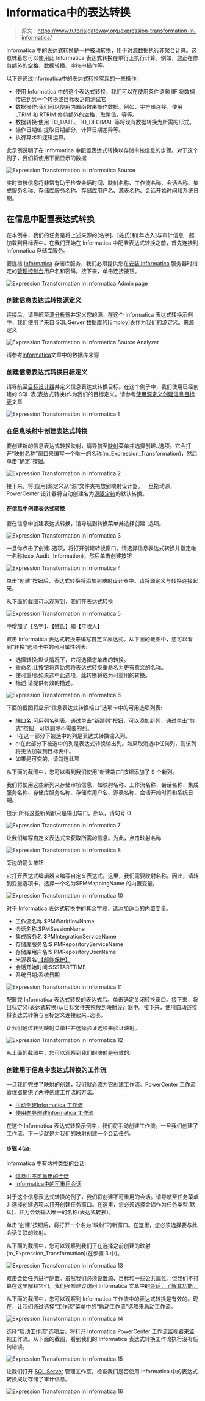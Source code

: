 # Informatica中的表达转换

> 原文：<https://www.tutorialgateway.org/expression-transformation-in-informatica/>

Informatica 中的表达式转换是一种被动转换，用于对源数据执行非聚合计算。这意味着您可以使用此 Informatica 表达式转换在单行上执行计算。例如，您正在修剪额外的空格、数据转换、字符串操作等。

以下是通过Informatica中的表达式转换实现的一些操作:

*   使用 Informatica 中的这个表达式转换，我们可以在使用条件语句 IIF 将数据传递到另一个转换或目标表之前测试它
*   数据操作:我们可以使用内置函数来操作数据。例如，字符串连接，使用 LTRIM 和 RTRIM 修剪额外的空格，取整值，等等。
*   数据转换:使用 TO_DATE、TO_DECIMAL 等将现有数据转换为所需的形式。
*   操作日期值:提取日期部分，计算日期差异等。
*   执行算术和逻辑运算。

此示例说明了在 Informatica 中配置表达式转换以存储审核信息的步骤。对于这个例子，我们将使用下面显示的数据

![Expression Transformation in Informatica Source](img/5f9de702a57b094e67843e59718ae291.png)

实时审核信息将非常有助于检查会话时间、映射名称、工作流名称、会话名称、集成服务名称、存储库服务名称、存储库用户名、源表名称、会话开始时间和系统日期。

## 在信息中配置表达式转换

在本例中，我们的任务是将上述来源的[名字]、[姓氏]和[年收入]与审计信息一起加载到目标表中。在我们开始在 Informatica 中配置表达式转换之前，首先连接到 Informatica 存储库服务。

要连接 [Informatica](https://www.tutorialgateway.org/informatica/) 存储库服务，我们必须提供您在[安装 Informatica](https://www.tutorialgateway.org/how-to-install-informatica/) 服务器时指定的[管理控制台](https://www.tutorialgateway.org/informatica-admin-console/)用户名和密码。接下来，单击连接按钮。

![Expression Transformation in Informatica Admin page](img/94f8d80d63361b2bfd960a0a92f0d45f.png)

### 创建信息表达式转换源定义

连接后，请导航至[源分析器](https://www.tutorialgateway.org/informatica-source-analyzer/)并定义您的源。在这个 Informatica 表达式转换示例中，我们使用了来自 SQL Server 数据库的[Employ]表作为我们的源定义。来源定义

![Expression Transformation in Informatica Source Analyzer](img/e63f19bce03a01ee949968e30166a68a.png)

请参考[Informatica](https://www.tutorialgateway.org/database-source-in-informatica/)文章中的数据库来源

### 创建信息表达式转换目标定义

请导航至[目标设计器](https://www.tutorialgateway.org/target-designer-in-informatica/)并定义信息表达式转换目标。在这个例子中，我们使用已经创建的 SQL 表(表达式转换)作为我们的目标定义。请参考[使用源定义创建信息目标表](https://www.tutorialgateway.org/create-informatica-target-table-using-source-definition/)文章

![Expression Transformation in Informatica 1](img/055cb346a6873bd71093fca76abde346.png)

### 在信息映射中创建表达式转换

要创建新的信息表达式转换映射，请导航至[映射](https://www.tutorialgateway.org/informatica-mapping/)菜单并选择创建..选项。它会打开“映射名称”窗口来编写一个唯一的名称(m_Expression_Transformation)，然后单击“确定”按钮。

![Expression Transformation in Informatica 2](img/a8c17b04ec3be4a4733831adfca3bd01.png)

接下来，将[应用]源定义从“源”文件夹拖放到映射设计器。一旦拖动源，PowerCenter 设计器将自动创建名为[源限定符](https://www.tutorialgateway.org/source-qualifier-transformation-in-informatica/)的默认转换。

#### 在信息中创建表达式转换

要在信息中创建表达式转换，请导航到转换菜单并选择创建..选项。

![Expression Transformation in Informatica 3](img/7ea252ad834cc1f8cea40571aee3eebf.png)

一旦你点击了创建..选项，将打开创建转换窗口。请选择信息表达式转换并指定唯一名称(exp_Audit_ Information)，然后单击创建按钮

![Expression Transformation in Informatica 4](img/68becd1aab9768ea04639543174d39c0.png)

单击“创建”按钮后，表达式转换将添加到映射设计器中。请将源定义与转换连接起来。

从下面的截图可以观察到，我们在表达式转换

![Expression Transformation in Informatica 5](img/dbcd56448720f8ecf02d4b21a44c6914.png)

中增加了【名字】、【姓氏】和【年收入】

双击 Informatica 表达式转换来编写自定义表达式。从下面的截图中，您可以看到“转换”选项卡中的可用属性列表:

*   选择转换:默认情况下，它将选择您单击的转换。
*   重命名:此按钮将帮助您将表达式转换重命名为更有意义的名称。
*   使可重用:如果选中此选项，此转换将成为可重用的转换。
*   描述:请提供有效的描述。

![Expression Transformation in Informatica 6](img/3aa57b9d9d204afe67b2fb41db47d7c3.png)

下面的截图将显示“信息表达式转换端口”选项卡中的可用选项列表:

*   端口名:可用列名列表。通过单击“新建列”按钮，可以添加新列，通过单击“剪式”按钮，可以删除不需要的列。
*   I:在这一部分下被选中的列是表达式转换输入列。
*   o:在此部分下被选中的列是表达式转换输出列。如果取消选中任何列，则该列将无法加载到目标表中。
*   如果是可变的，请勾选此项

从下面的截图中，您可以看到我们使用“新建端口”按钮添加了 9 个新列。

我们将使用这些新列来存储审核信息，如映射名称、工作流名称、会话名称、集成服务名称、存储库服务名称、存储库用户名、源表名称、会话开始时间和系统日期。

提示:所有这些新列都只是输出端口。所以，请勾号 O

![Expression Transformation in Informatica 7](img/6259a66bf867a3105ef07a6133a220bb.png)

让我们编写自定义表达式来获取所需的信息。为此，点击映射名称

![Expression Transformation in Informatica 8](img/f0dbf70917e6cd0071ef8c0ef23da235.png)

旁边的箭头按钮

它打开表达式编辑器来编写自定义表达式。这里，我们需要映射名称。因此，请转到变量选项卡，选择一个名为$PMMappingName 的内置变量。

![Expression Transformation in Informatica 10](img/2837f9f9db7be342dbdf6880ac4b66dc.png)

对于 Informatica 表达式转换中的其余字段，请添加适当的内置变量。

*   工作流名称:$PMWorkflowName
*   会话名称:$PMSessionName
*   集成服务名:$PMIntegrationServiceName
*   存储库服务名:$ PMRepositoryServiceName
*   存储库用户名:$ PMRepositoryUserName
*   来源表名:[【邮件保护】](/cdn-cgi/l/email-protection)
*   会话开始时间:SSSTARTTIME
*   系统日期:系统日期

![Expression Transformation in Informatica 11](img/2541954271d0c328ea9ef589433b63d9.png)

配置完 Informatica 表达式转换的表达式后。单击确定关闭转换窗口。接下来，将目标定义(表达式转换)从目标文件夹拖放到映射设计器中。接下来，使用自动链接将表达式转换与目标定义连接起来..选项。

让我们通过转到映射菜单栏并选择验证选项来验证映射。

![Expression Transformation in Informatica 12](img/97c7bb984ea31aa0a5ab5b5caad4f0ff.png)

从上面的截图中，您可以观察到我们的映射是有效的。

### 创建用于信息中表达式转换的工作流

一旦我们完成了映射的创建，我们就必须为它创建工作流。PowerCenter 工作流管理器提供了两种创建工作流的方法。

*   [手动创建Informatica 工作流](https://www.tutorialgateway.org/informatica-workflow/)
*   [使用向导创建Informatica 工作流](https://www.tutorialgateway.org/informatica-workflow-using-wizard/)

在这个 Informatica 表达式转换示例中，我们将手动创建工作流。一旦我们创建了工作流，下一步就是为我们的映射创建一个会话任务。

#### 步骤 4(a):

Informatica 中有两种类型的会话:

*   [信息中不可重用的会话](https://www.tutorialgateway.org/session-in-informatica/)
*   [Informatica中的可重用会话](https://www.tutorialgateway.org/reusable-session-in-informatica/)

对于这个信息表达式转换的例子，我们将创建不可重用的会话。请导航至任务菜单并选择创建选项以打开创建任务窗口。在这里，您必须选择会话作为任务类型(默认)，并为会话输入唯一的名称(表达式转换)。

单击“创建”按钮后，将打开一个名为“映射”的新窗口。在这里，您必须选择要与此会话关联的映射。

从下面的截图中，您可以观察到我们正在选择之前创建的映射(m_Expression_Transformation)(在步骤 3 中)。

![Expression Transformation in Informatica 13](img/5e58d03a0b257a4a848a862623315d76.png)

双击会话任务进行配置。虽然我们必须设置源、目标和一些公共属性，但我们不打算在这里解释它们。我们强烈建议访问 Informatica 文章中的[会话，了解其功能。](https://www.tutorialgateway.org/session-in-informatica/)

从下面的截图中，您可以观察到 Informatica 工作流中的表达式转换是有效的。现在，让我们通过选择“工作流”菜单中的“启动工作流”选项来启动工作流。

![Expression Transformation in Informatica 14](img/6f39d9a18d4ddb2f064bae3bd5f7fde6.png)

选择“启动工作流”选项后，将打开 Informatica PowerCenter 工作流监视器来监视工作流。从下面的截图，看到我们的 Informatica 表达式转换工作流执行没有任何错误。

![Expression Transformation in Informatica 15](img/f245ab77905dd1f3d2085d6a5630f8b1.png)

让我们打开 [SQL Server](https://www.tutorialgateway.org/sql/) 管理工作室，检查我们是否使用 Informatica 中的表达式转换成功存储了审计信息。

![Expression Transformation in Informatica 16](img/ea7677d869d6202da56961c3c651ddd5.png)